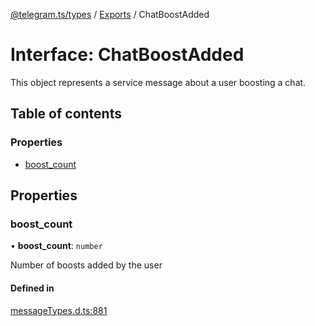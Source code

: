 [@telegram.ts/types](../README.md) / [Exports](../modules.md) / ChatBoostAdded

# Interface: ChatBoostAdded

This object represents a service message about a user boosting a chat.

## Table of contents

### Properties

- [boost\_count](ChatBoostAdded.md#boost_count)

## Properties

### boost\_count

• **boost\_count**: `number`

Number of boosts added by the user

#### Defined in

[messageTypes.d.ts:881](https://github.com/telegramsjs/types/blob/d08200f/src/messageTypes.d.ts#L881)
